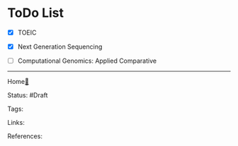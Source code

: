 # ToDo List

- [x] TOEIC

- [x] Next Generation Sequencing
- [ ] Computational Genomics: Applied Comparative 



---

Home[🔗](../README.md)

Status: #Draft

Tags:

Links:

References: